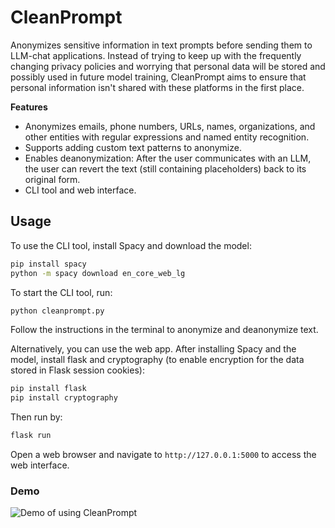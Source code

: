 # CleanPrompt

Anonymizes sensitive information in text prompts before sending them to LLM-chat applications. Instead of trying to keep up with the frequently changing privacy policies and worrying that personal data will be stored and possibly used in future model training, CleanPrompt aims to ensure that personal information isn't shared with these platforms in the first place.

**Features**
- Anonymizes emails, phone numbers, URLs, names, organizations, and other entities with regular expressions and named entity recognition.
- Supports adding custom text patterns to anonymize.
- Enables deanonymization: After the user communicates with an LLM, the user can revert the text (still containing placeholders) back to its original form.
- CLI tool and web interface.

## Usage

To use the CLI tool, install Spacy and download the model:

```bash
pip install spacy
python -m spacy download en_core_web_lg
```

To start the CLI tool, run:

```bash
python cleanprompt.py
```

Follow the instructions in the terminal to anonymize and deanonymize text.

Alternatively, you can use the web app.
After installing Spacy and the model, install flask and cryptography (to enable encryption for the data stored in Flask session cookies):

```bash
pip install flask
pip install cryptography
```

Then run by:

```bash
flask run
```

Open a web browser and navigate to `http://127.0.0.1:5000` to access the web interface.

### Demo
![Demo of using CleanPrompt](demo.gif)